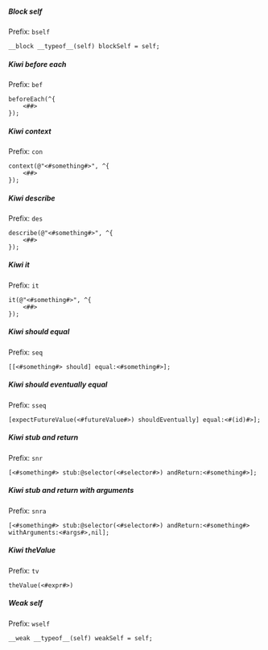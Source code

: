 ##### Block self
Prefix: `bself`
```objc
__block __typeof__(self) blockSelf = self;
```
##### Kiwi before each
Prefix: `bef`
```objc
beforeEach(^{
    <##>
});
```
##### Kiwi context
Prefix: `con`
```objc
context(@"<#something#>", ^{
    <##>
});
```
##### Kiwi describe
Prefix: `des`
```objc
describe(@"<#something#>", ^{
    <##>
});
```
##### Kiwi it
Prefix: `it`
```objc
it(@"<#something#>", ^{
    <##>
});
```
##### Kiwi should equal
Prefix: `seq`
```objc
[[<#something#> should] equal:<#something#>];
```
##### Kiwi should eventually equal
Prefix: `sseq`
```objc
[expectFutureValue(<#futureValue#>) shouldEventually] equal:<#(id)#>];
```
##### Kiwi stub and return
Prefix: `snr`
```objc
[<#something#> stub:@selector(<#selector#>) andReturn:<#something#>];
```
##### Kiwi stub and return with arguments
Prefix: `snra`
```objc
[<#something#> stub:@selector(<#selector#>) andReturn:<#something#> withArguments:<#args#>,nil];
```
##### Kiwi theValue
Prefix: `tv`
```objc
theValue(<#expr#>)
```
##### Weak self
Prefix: `wself`
```objc
__weak __typeof__(self) weakSelf = self;
```
